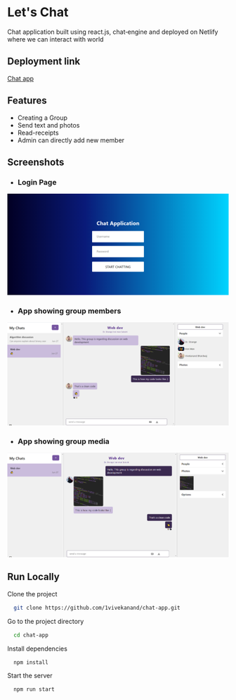 
# Let's Chat

Chat application built using react.js, chat‐engine and deployed on Netlify where we can interact with world

## Deployment link
[Chat app](https://vivekanand-chat-app.netlify.app/)

## Features

- Creating a Group
- Send text and photos
- Read-receipts
- Admin can directly add new member

## Screenshots
- ### Login Page
![login](https://github.com/1vivekanand/chat-app/blob/master/Screenshots/login.PNG)
- ### App showing group members
![people](https://github.com/1vivekanand/chat-app/blob/master/Screenshots/people.PNG)
- ### App showing group media
![photos](https://github.com/1vivekanand/chat-app/blob/master/Screenshots/photos.PNG)
  
## Run Locally

Clone the project

```bash
  git clone https://github.com/1vivekanand/chat-app.git
```

Go to the project directory

```bash
  cd chat-app
```

Install dependencies

```bash
  npm install
```

Start the server

```bash
  npm run start
```

  
